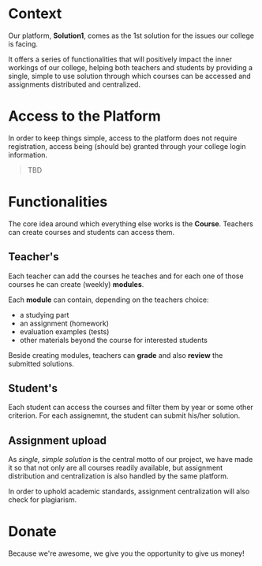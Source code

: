 # Context 

Our platform, **Solution1**, comes as the 1st solution for the issues our college is facing. 

It offers a series of functionalities that will positively impact the inner workings of our college, helping both teachers and students by providing a single, simple to use solution through which courses can be accessed and assignments distributed and centralized.

# Access to the Platform

In order to keep things simple, access to the platform does not require registration, access being (should be) granted through your college login information.

> TBD

# Functionalities
The core idea around which everything else works is the **Course**. Teachers can create courses and students can access them.

## Teacher's 
Each teacher can add the courses he teaches and for each one of those courses he can create (weekly) **modules**.

Each **module** can contain, depending on the teachers choice:
* a studying part 
* an assignment (homework)
* evaluation examples (tests)
* other materials beyond the course for interested students 

Beside creating modules, teachers can **grade** and also **review** the submitted solutions.

## Student's
Each student can access the courses and filter them by year or some other criterion. For each assignemnt, the student can submit his/her solution.


## Assignment upload
As *single, simple solution* is the central motto of our project, we have made it so that not only are all courses readily available, but assignment distribution and centralization is also handled by the same platform.

In order to uphold academic standards, assignment centralization will also check for plagiarism.

# Donate
Because we're awesome, we give you the opportunity to give us money!
